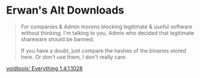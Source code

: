 # Erwan's Alt Downloads

> For companies & Admin morons blocking legitimate & useful software without thinking.
> I'm talking to you, Admin who decided that legitimate shareware should be banned.
>
> If you have a doubt, just compare the hashes of the binaries stored here. Or don't use them, I don't really care.

[voidtools' Everything 1.4.1.1028]()

